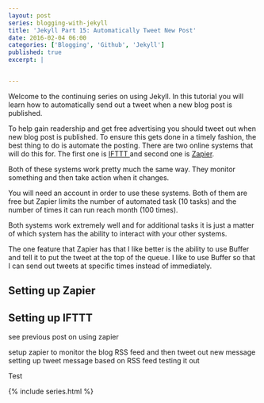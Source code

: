 ```yaml
---
layout: post
series: blogging-with-jekyll
title: 'Jekyll Part 15: Automatically Tweet New Post'
date: 2016-02-04 06:00
categories: ['Blogging', 'Github', 'Jekyll']
published: true
excerpt: |


---
```


Welcome to the continuing series on using Jekyll.  In this tutorial you will learn how to automatically send out a tweet when a new blog post is published.

To help gain readership and get free advertising you should tweet out when new blog post is published.   To ensure this gets done in a timely fashion, the best thing to do is automate the posting.  There are two online systems that will do this for.  The first one is [IFTTT ](http://ifttt.com) and second one is [Zapier](http://zapier.com).  

Both of these systems work pretty much the same way.   They monitor something and then take action when it changes.  

You will need an account in order to use these systems.  Both of them are free but Zapier limits the number of automated task (10 tasks) and the number of times it can run reach month (100 times).

Both systems work extremely well and for additional tasks it is just a matter of which system has the ability to interact with your other systems.

 The one feature that Zapier has that I like better is the ability to use Buffer and tell it to put the tweet at the top of the queue.  I like to use Buffer so that I can send out tweets at specific times instead of immediately.  
 
## Setting up Zapier 

## Setting up IFTTT 

  
see previous post on using zapier

setup zapier to monitor the blog RSS feed and then tweet out new message
setting up tweet message based on RSS feed
testing it out 

Test

{% include series.html %}
